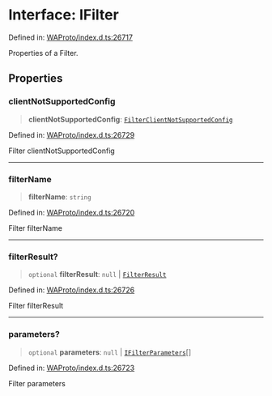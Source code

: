 # Interface: IFilter

Defined in: [WAProto/index.d.ts:26717](https://github.com/Riders004/Tv/blob/3d6aaf6f3efb499dc9d0ca82bb24083bb45a8478/WAProto/index.d.ts#L26717)

Properties of a Filter.

## Properties

### clientNotSupportedConfig

> **clientNotSupportedConfig**: [`FilterClientNotSupportedConfig`](../enumerations/FilterClientNotSupportedConfig.md)

Defined in: [WAProto/index.d.ts:26729](https://github.com/Riders004/Tv/blob/3d6aaf6f3efb499dc9d0ca82bb24083bb45a8478/WAProto/index.d.ts#L26729)

Filter clientNotSupportedConfig

***

### filterName

> **filterName**: `string`

Defined in: [WAProto/index.d.ts:26720](https://github.com/Riders004/Tv/blob/3d6aaf6f3efb499dc9d0ca82bb24083bb45a8478/WAProto/index.d.ts#L26720)

Filter filterName

***

### filterResult?

> `optional` **filterResult**: `null` \| [`FilterResult`](../enumerations/FilterResult.md)

Defined in: [WAProto/index.d.ts:26726](https://github.com/Riders004/Tv/blob/3d6aaf6f3efb499dc9d0ca82bb24083bb45a8478/WAProto/index.d.ts#L26726)

Filter filterResult

***

### parameters?

> `optional` **parameters**: `null` \| [`IFilterParameters`](IFilterParameters.md)[]

Defined in: [WAProto/index.d.ts:26723](https://github.com/Riders004/Tv/blob/3d6aaf6f3efb499dc9d0ca82bb24083bb45a8478/WAProto/index.d.ts#L26723)

Filter parameters
